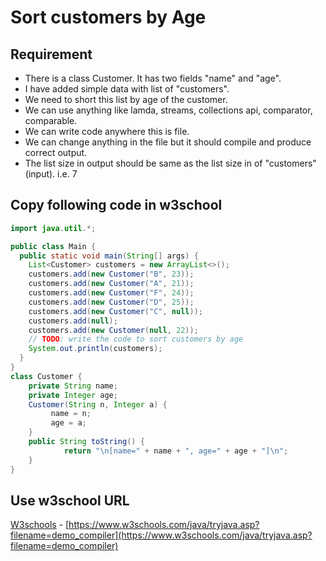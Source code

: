 # Sort customers by Age

## Requirement

* There is a class Customer. It has two fields "name" and "age".
* I have added simple data with list of "customers".
* We need to short this list by age of the customer.
* We can use anything like lamda, streams, collections api, comparator, comparable.
* We can write code anywhere this is file.
* We can change anything in the file but it should compile and produce correct output.
* The list size in output should be same as the list size in of "customers" (input). i.e. 7

## Copy following code in w3school

```java
import java.util.*;

public class Main {
  public static void main(String[] args) {
    List<Customer> customers = new ArrayList<>();
    customers.add(new Customer("B", 23));
    customers.add(new Customer("A", 21));
    customers.add(new Customer("F", 24));
    customers.add(new Customer("D", 25));
    customers.add(new Customer("C", null));
    customers.add(null);
    customers.add(new Customer(null, 22));
    // TODO: write the code to sort customers by age
    System.out.println(customers);
  }
}
class Customer {
    private String name;
    private Integer age;
    Customer(String n, Integer a) {
         name = n;
         age = a;
    }
    public String toString() {
            return "\n[name=" + name + ", age=" + age + "]\n";
    }
}
```

## Use w3school URL

<a href="https://www.w3schools.com/java/tryjava.asp?filename=demo_compiler" target="_blank">W3schools</a> - [https://www.w3schools.com/java/tryjava.asp?filename=demo_compiler](https://www.w3schools.com/java/tryjava.asp?filename=demo_compiler)
